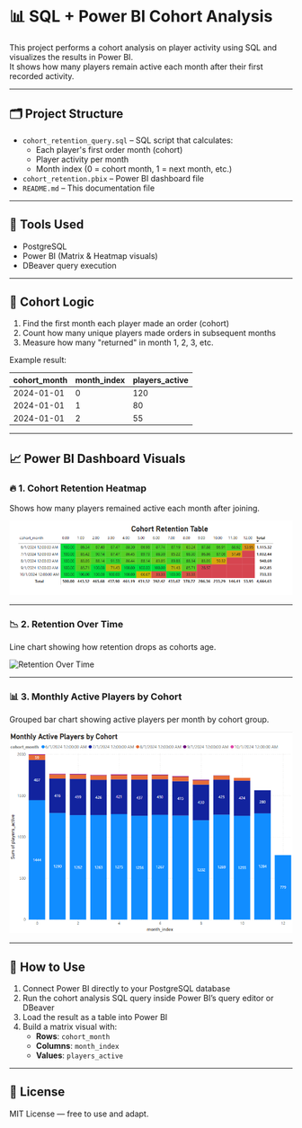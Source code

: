 # 📊 SQL + Power BI Cohort Analysis

This project performs a cohort analysis on player activity using SQL and visualizes the results in Power BI.  
It shows how many players remain active each month after their first recorded activity.

---

## 🗂️ Project Structure

- `cohort_retention_query.sql` – SQL script that calculates:
  - Each player's first order month (cohort)
  - Player activity per month
  - Month index (0 = cohort month, 1 = next month, etc.)
- `cohort_retention.pbix` – Power BI dashboard file
- `README.md` – This documentation file

---

## 🔧 Tools Used

- PostgreSQL 
- Power BI (Matrix & Heatmap visuals)
- DBeaver query execution

---

## 📐 Cohort Logic

1. Find the first month each player made an order (cohort)
2. Count how many unique players made orders in subsequent months
3. Measure how many "returned" in month 1, 2, 3, etc.

Example result:

| cohort_month | month_index | players_active |
|--------------|-------------|----------------|
| 2024-01-01   | 0           | 120            |
| 2024-01-01   | 1           | 80             |
| 2024-01-01   | 2           | 55             |

---

## 📈 Power BI Dashboard Visuals

### 🔥 1. Cohort Retention Heatmap

Shows how many players remained active each month after joining.

![Cohort Heatmap](cohort_heatmap.png)

---

### 📉 2. Retention Over Time

Line chart showing how retention drops as cohorts age.

![Retention Over Time](retention_over_time.png)

---

### 📊 3. Monthly Active Players by Cohort

Grouped bar chart showing active players per month by cohort group.

![Monthly Active](monthly_active_by_cohort.png)

---

## 🚀 How to Use

1. Connect Power BI directly to your PostgreSQL database
2. Run the cohort analysis SQL query inside Power BI’s query editor or DBeaver
3. Load the result as a table into Power BI
4. Build a matrix visual with:
   - **Rows**: `cohort_month`
   - **Columns**: `month_index`
   - **Values**: `players_active`

---

## 📜 License

MIT License — free to use and adapt.